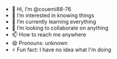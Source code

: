 - 👋 Hi, I’m @couemi88-76
- 👀 I’m interested in knowing things
- 🌱 I’m currently learning everything
- 💞️ I’m looking to collaborate on anything
- 📫 How to reach me anywhere
- 😄 Pronouns: unknown
- ⚡ Fun fact: I have no idea what I'm doing

<!--- 
couemi88-76/couemi88-76 is a ✨ special ✨ repository because its `README.md` (this file) appears on your GitHub profile.
You can click the Preview link to take a look at your changes.
--->
